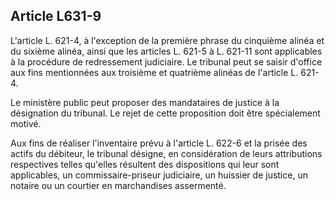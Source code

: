Article L631-9
----
L'article L. 621-4, à l'exception de la première phrase du cinquième alinéa et
du sixième alinéa, ainsi que les articles L. 621-5 à L. 621-11 sont applicables
à la procédure de redressement judiciaire. Le tribunal peut se saisir d'office
aux fins mentionnées aux troisième et quatrième alinéas de l'article L. 621-4.

Le ministère public peut proposer des mandataires de justice à la désignation du
tribunal. Le rejet de cette proposition doit être spécialement motivé.

Aux fins de réaliser l'inventaire prévu à l'article L. 622-6 et la prisée des
actifs du débiteur, le tribunal désigne, en considération de leurs attributions
respectives telles qu'elles résultent des dispositions qui leur sont
applicables, un commissaire-priseur judiciaire, un huissier de justice, un
notaire ou un courtier en marchandises assermenté.
